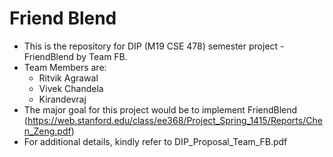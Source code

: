 # Friend Blend
* This is the repository for DIP (M19 CSE 478) semester project - FriendBlend by Team FB.
* Team Members are:
  - Ritvik Agrawal
  - Vivek Chandela
  - Kirandevraj
* The major goal for this project would be to implement FriendBlend (https://web.stanford.edu/class/ee368/Project_Spring_1415/Reports/Chen_Zeng.pdf)
* For additional details, kindly refer to DIP_Proposal_Team_FB.pdf
